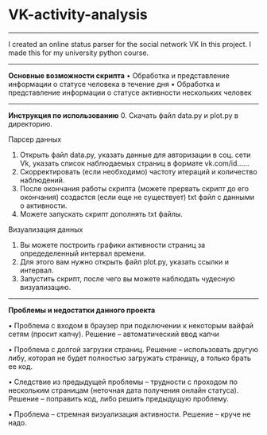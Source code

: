 # VK-activity-analysis
***
I created an online status parser for the social network VK In this project. I made this for my university python course.

***
__Основные возможности скрипта__
•	Обработка и представление информации о статусе человека в течение дня
•	Обработка и представление информации о статусе активности нескольких человек

***
__Инструкция по использованию__
0. Скачать файл data.py и plot.py в директорию.

Парсер данных
1. Открыть файл data.py, указать данные для авторизации в соц. сети Vk, указать список наблюдаемых страниц в формате vk.com/id......
2. Скорректировать (если необходимо) частоту итераций и количество наблюдений.
3. После окончания работы скрипта (можете прервать скрипт до его окончания) создастся (если еще не существует) txt файл с данными о активности.
4. Можете запускать скрипт дополнять txt файлы.

Визуализация данных
1. Вы можете построить графики активности страниц за опредеделенный интервал времени.
2. Для этого вам нужно открыть файл plot.py, указать ссылки и интервал.
3. Запустить скрипт, после чего вы можете наблюдать чудесную визуализацию.

***
__Проблемы и недостатки данного проекта__

•	Проблема с входом в браузер при подключении к некоторым вайфай сетям (просит капчу). Решение – автоматический ввод капчи

•	Проблема с долгой загрузки страниц. Решение – использовать другую либу, которая не будет полностью загружать страницу, а только брать ее код.

•	Следствие из предыдущей проблемы – трудности с проходом по нескольким страницам (неточная дата получения онлайн статуса). Решение – поправить код, либо решить предыдущую проблему.

•	Проблема – стремная визуализация активности. Решение – круче не надо.
